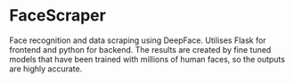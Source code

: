 # FaceScraper
Face recognition and data scraping using DeepFace. 
Utilises Flask for frontend and python for backend.
The results are created by fine tuned models that have been trained with millions of human faces, so the outputs are highly accurate.
